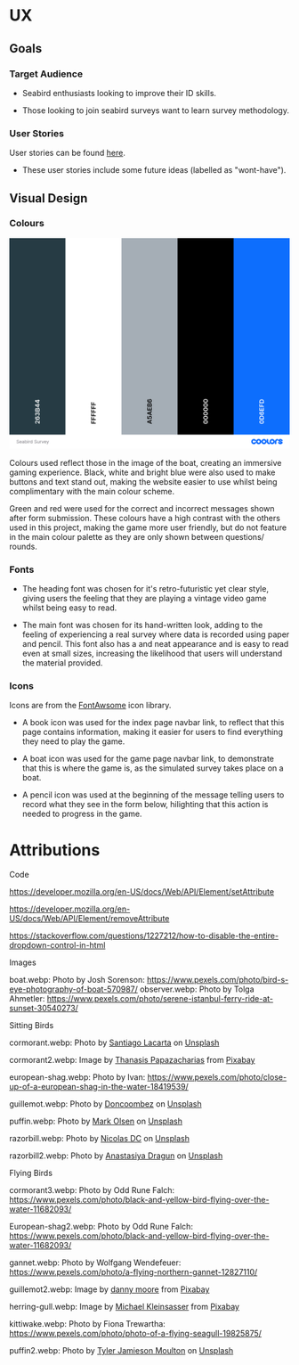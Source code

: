 # UX 

## Goals

### Target Audience 

- Seabird enthusiasts looking to improve their ID skills. 

- Those looking to join seabird surveys want to learn survey methodology.

### User Stories

User stories can be found [here](https://github.com/users/ElFalch/projects/3/views/1).

- These user stories include some future ideas (labelled as "wont-have"). 


## Visual Design 

### Colours

![Seabird Survey Simulator colour palette](https://github.com/ElFalch/seabird-survey-simulator/blob/main/assets/images/colour-palette/seabird-survey-simulator.png "Seabird Survey Simulator colour palette")

Colours used reflect those in the image of the boat, creating an immersive gaming experience. Black, white and bright blue were also used to make buttons and text stand out, making the website easier to use whilst being complimentary with the main colour scheme. 

Green and red were used for the correct and incorrect messages shown after form submission. These colours have a high contrast with the others used in this project, making the game more user friendly, but do not feature in the main colour palette as they are only shown between questions/ rounds. 

### Fonts 

- The heading font was chosen for it's retro-futuristic yet clear style, giving users the feeling that they are playing a vintage video game whilst being easy to read. 

- The main font was chosen for its hand-written look, adding to the feeling of experiencing a real survey where data is recorded using paper and pencil. This font also has a and neat appearance and is easy to read even at small sizes, increasing the likelihood that users will understand the material provided. 

### Icons 

Icons are from the [FontAwsome](https://fontawesome.com/v4/icons/) icon library. 

- A book icon was used for the index page navbar link, to reflect that this page contains information, making it easier for users to find everything they need to play the game. 

- A boat icon was used for the game page navbar link, to demonstrate that this is where the game is, as the simulated survey takes place on a boat. 

- A pencil icon was used at the beginning of the message telling users to record what they see in the form below, hilighting that this action is needed to progress in the game. 


# Attributions

Code

https://developer.mozilla.org/en-US/docs/Web/API/Element/setAttribute

https://developer.mozilla.org/en-US/docs/Web/API/Element/removeAttribute

https://stackoverflow.com/questions/1227212/how-to-disable-the-entire-dropdown-control-in-html


Images

boat.webp: Photo by Josh Sorenson: https://www.pexels.com/photo/bird-s-eye-photography-of-boat-570987/
observer.webp: Photo by Tolga Ahmetler: https://www.pexels.com/photo/serene-istanbul-ferry-ride-at-sunset-30540273/

Sitting Birds

cormorant.webp: Photo by <a href="https://unsplash.com/@lacarta?utm_content=creditCopyText&utm_medium=referral&utm_source=unsplash">Santiago Lacarta</a> on <a href="https://unsplash.com/photos/black-duck-on-water-during-daytime-egn655y_D5o?utm_content=creditCopyText&utm_medium=referral&utm_source=unsplash">Unsplash</a>

cormorant2.webp: Image by <a href="https://pixabay.com/users/papazachariasa-12696704/?utm_source=link-attribution&utm_medium=referral&utm_campaign=image&utm_content=6142893">Thanasis Papazacharias</a> from <a href="https://pixabay.com//?utm_source=link-attribution&utm_medium=referral&utm_campaign=image&utm_content=6142893">Pixabay</a>

european-shag.webp: Photo by Ivan: https://www.pexels.com/photo/close-up-of-a-european-shag-in-the-water-18419539/

guillemot.webp: Photo by <a href="https://unsplash.com/@coombez?utm_content=creditCopyText&utm_medium=referral&utm_source=unsplash">Doncoombez</a> on <a href="https://unsplash.com/photos/a-bird-floating-on-top-of-a-body-of-water-tvaZhFq4C9I?utm_content=creditCopyText&utm_medium=referral&utm_source=unsplash">Unsplash</a> 

puffin.webp: Photo by <a href="https://unsplash.com/@markolsen?utm_content=creditCopyText&utm_medium=referral&utm_source=unsplash">Mark Olsen</a> on <a href="https://unsplash.com/photos/black-and-white-bird-on-water-during-daytime-PCGC-9qW3o4?utm_content=creditCopyText&utm_medium=referral&utm_source=unsplash">Unsplash</a>

razorbill.webp: Photo by <a href="https://unsplash.com/@nicolasdc20?utm_content=creditCopyText&utm_medium=referral&utm_source=unsplash">Nicolas DC</a> on <a href="https://unsplash.com/photos/three-ducks-on-sea-lMscASxB-NU?utm_content=creditCopyText&utm_medium=referral&utm_source=unsplash">Unsplash</a>
      
razorbill2.webp: Photo by <a href="https://unsplash.com/@sunny_kote?utm_content=creditCopyText&utm_medium=referral&utm_source=unsplash">Anastasiya Dragun</a> on <a href="https://unsplash.com/photos/a-black-and-white-bird-floating-on-top-of-a-body-of-water-qthrJinqNRk?utm_content=creditCopyText&utm_medium=referral&utm_source=unsplash">Unsplash</a>

Flying Birds

cormorant3.webp: Photo by Odd Rune Falch: https://www.pexels.com/photo/black-and-yellow-bird-flying-over-the-water-11682093/

European-shag2.webp: Photo by Odd Rune Falch: https://www.pexels.com/photo/black-and-yellow-bird-flying-over-the-water-11682093/

gannet.webp: Photo by Wolfgang Wendefeuer: https://www.pexels.com/photo/a-flying-northern-gannet-12827110/

guillemot2.webp: Image by <a href="https://pixabay.com/users/dannymoore1973-1813225/?utm_source=link-attribution&utm_medium=referral&utm_campaign=image&utm_content=1119282">danny moore</a> from <a href="https://pixabay.com//?utm_source=link-attribution&utm_medium=referral&utm_campaign=image&utm_content=1119282">Pixabay</a>

herring-gull.webp: Image by <a href="https://pixabay.com/users/mike_68-10359383/?utm_source=link-attribution&utm_medium=referral&utm_campaign=image&utm_content=4349143">Michael Kleinsasser</a> from <a href="https://pixabay.com//?utm_source=link-attribution&utm_medium=referral&utm_campaign=image&utm_content=4349143">Pixabay</a>

kittiwake.webp: Photo by Fiona Trewartha: https://www.pexels.com/photo/photo-of-a-flying-seagull-19825875/

puffin2.webp: Photo by <a href="https://unsplash.com/@moultoty?utm_content=creditCopyText&utm_medium=referral&utm_source=unsplash">Tyler Jamieson Moulton</a> on <a href="https://unsplash.com/photos/a-couple-of-birds-flying-over-a-body-of-water-zL1_C4E91-E?utm_content=creditCopyText&utm_medium=referral&utm_source=unsplash">Unsplash</a>
      